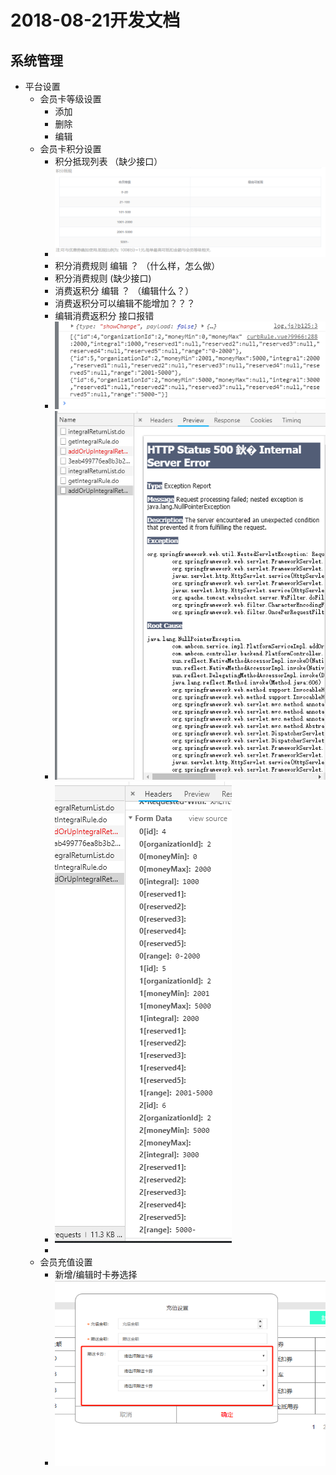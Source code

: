 2018-08-21开发文档
==================

## 系统管理
- 平台设置
  - 会员卡等级设置
    - 添加
    - 删除
    - 编辑
  - 会员卡积分设置
    - 积分抵现列表 （缺少接口）
    - ![list1](imgs/2018-08-21/list-1.jpg)
    - 积分消费规则 编辑 ？ （什么样，怎么做）
    - 积分消费规则 (缺少接口)
    - 消费返积分 编辑 ？ （编辑什么？）
    - 消费返积分可以编辑不能增加？？？
    - 编辑消费返积分 接口报错
    - ![list-2-1](imgs/2018-08-21/list-2-1.jpg)
    - ![list-2-2](imgs/2018-08-21/list-2-2.jpg)
    - ![list-2-3](imgs/2018-08-21/list-2-3.jpg)
    - 
  - 会员充值设置
    - 新增/编辑时卡券选择
    - ![list3](imgs/2018-08-21/list-3.jpg)